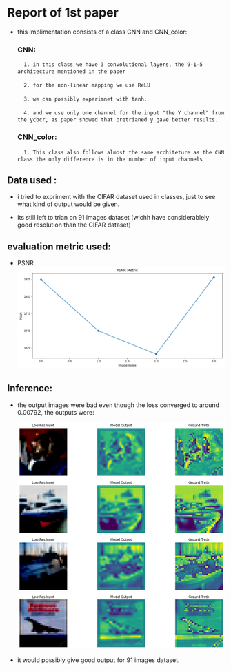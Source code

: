 # Report of 1st paper

- this implimentation consists of a class CNN and CNN_color:

    ### CNN:

        1. in this class we have 3 convolutional layers, the 9-1-5 architecture mentioned in the paper 

        2. for the non-linear mapping we use ReLU  
        
        3. we can possibly experimnet with tanh. 

        4. and we use only one channel for the input "the Y channel" from the ycbcr, as paper showed that pretrianed y gave better results.

    ### CNN_color:

        1. This class also follows almost the same architeture as the CNN class the only difference is in the number of input channels

## Data used :

- i tried to expriment with the CIFAR dataset used in classes, just to see what kind of output would be given.

- its still left to trian on 91 images dataset (wichh have considerablely good resolution than the CIFAR dataset)

## evaluation metric used:
- PSNR 
    ![psnr output](image-1.png)

## Inference:
- the output images were bad even though the loss converged to around 0.00792, the outputs were:

    ![output form CIFAR dataset](image.png)

- it would possibly give good output for 91 images dataset.
 